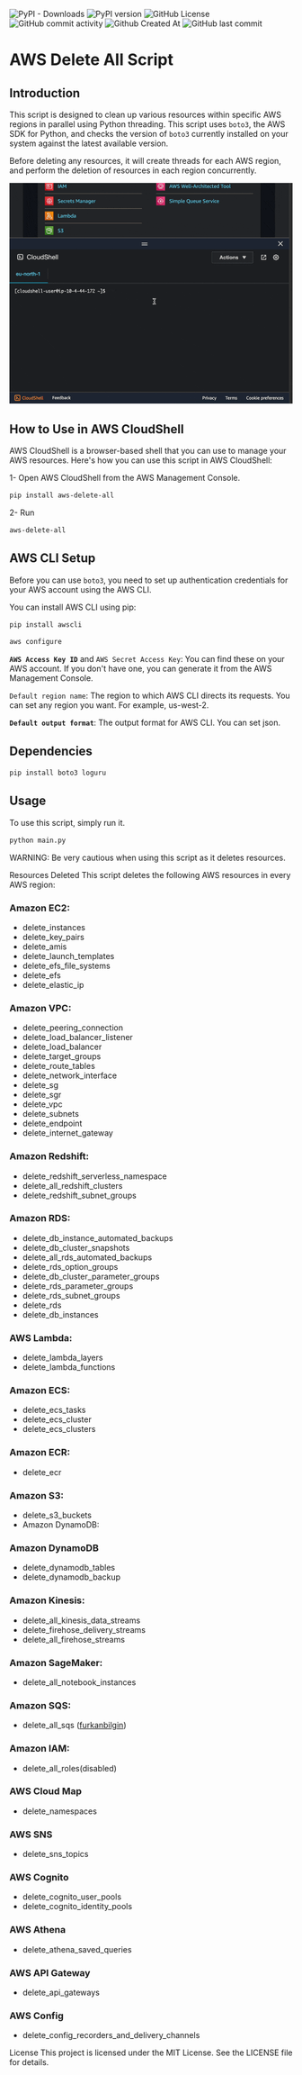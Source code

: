 ![PyPI - Downloads](https://img.shields.io/pypi/dw/aws-delete-all)
![PyPI version](https://img.shields.io/pypi/v/aws-delete-all)
![GitHub License](https://img.shields.io/github/license/sinanartun/aws_delete_all)
![GitHub commit activity](https://img.shields.io/github/commit-activity/m/sinanartun/aws_delete_all)
![Github Created At](https://img.shields.io/github/created-at/sinanartun/aws_delete_all)
![GitHub last commit](https://img.shields.io/github/last-commit/sinanartun/aws_delete_all)




# AWS Delete All  Script

## Introduction
This script is designed to clean up various resources within specific AWS regions in parallel using Python threading. This script uses `boto3`, the AWS SDK for Python, and checks the version of `boto3` currently installed on your system against the latest available version.

Before deleting any resources, it will create threads for each AWS region, and perform the deletion of resources in each region concurrently.

![Demo](images/demo.gif)

## How to Use in AWS CloudShell
AWS CloudShell is a browser-based shell that you can use to manage your AWS resources. Here's how you can use this script in AWS CloudShell:

1- Open AWS CloudShell from the AWS Management Console.
```bash
pip install aws-delete-all
```
2- Run
```bash
aws-delete-all
```

## AWS CLI Setup
Before you can use `boto3`, you need to set up authentication credentials for your AWS account using the AWS CLI. 

You can install AWS CLI using pip:

```bash
pip install awscli
```
```bash
aws configure
```

**`AWS Access Key ID`** and `AWS Secret Access Key`: You can find these on your AWS account. If you don't have one, you can generate it from the AWS Management Console.

`Default region name`: The region to which AWS CLI directs its requests. You can set any region you want. For example, us-west-2.

**`Default output format`**: The output format for AWS CLI. You can set json.


## Dependencies
```bash
pip install boto3 loguru
```



## Usage
To use this script, simply run it.

```bash
python main.py
```




WARNING: Be very cautious when using this script as it deletes resources.


Resources Deleted
This script deletes the following AWS resources in every AWS region:





### **Amazon EC2**:
- delete_instances
- delete_key_pairs
- delete_amis
- delete_launch_templates
- delete_efs_file_systems
- delete_efs
- delete_elastic_ip

### **Amazon VPC**:

- delete_peering_connection
- delete_load_balancer_listener
- delete_load_balancer
- delete_target_groups
- delete_route_tables
- delete_network_interface
- delete_sg
- delete_sgr
- delete_vpc
- delete_subnets
- delete_endpoint
- delete_internet_gateway

### **Amazon Redshift**:

- delete_redshift_serverless_namespace
- delete_all_redshift_clusters
- delete_redshift_subnet_groups


### **Amazon RDS**:

- delete_db_instance_automated_backups
- delete_db_cluster_snapshots
- delete_all_rds_automated_backups
- delete_rds_option_groups
- delete_db_cluster_parameter_groups
- delete_rds_parameter_groups
- delete_rds_subnet_groups
- delete_rds
- delete_db_instances

### **AWS Lambda**:

- delete_lambda_layers
- delete_lambda_functions

### **Amazon ECS**:

- delete_ecs_tasks
- delete_ecs_cluster
- delete_ecs_clusters

### **Amazon ECR**:

- delete_ecr

### **Amazon S3**:

- delete_s3_buckets
- Amazon DynamoDB:

### **Amazon DynamoDB**

- delete_dynamodb_tables
- delete_dynamodb_backup

### **Amazon Kinesis**:

- delete_all_kinesis_data_streams
- delete_firehose_delivery_streams
- delete_all_firehose_streams


### **Amazon SageMaker**:

- delete_all_notebook_instances


### **Amazon SQS**:

- delete_all_sqs ([furkanbilgin](https://github.com/furkanbilgin))

### **Amazon IAM**:

- delete_all_roles(disabled)

### **AWS Cloud Map** 
- delete_namespaces

### **AWS SNS** 
- delete_sns_topics

### **AWS Cognito** 
- delete_cognito_user_pools
- delete_cognito_identity_pools

### **AWS Athena** 
- delete_athena_saved_queries

### **AWS API Gateway** 
- delete_api_gateways

### **AWS Config** 
- delete_config_recorders_and_delivery_channels

License
This project is licensed under the MIT License. See the LICENSE file for details.
